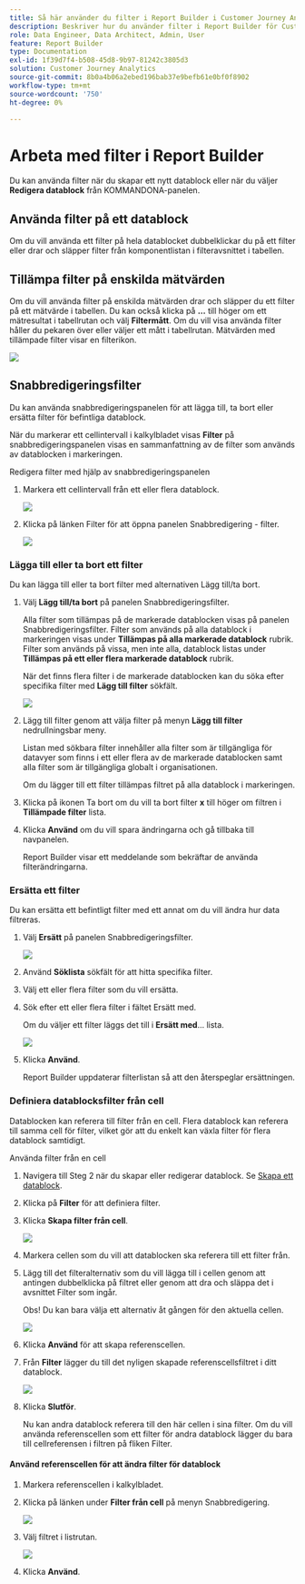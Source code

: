 ```yaml
---
title: Så här använder du filter i Report Builder i Customer Journey Analytics
description: Beskriver hur du använder filter i Report Builder för Customer Journey Analytics
role: Data Engineer, Data Architect, Admin, User
feature: Report Builder
type: Documentation
exl-id: 1f39d7f4-b508-45d8-9b97-81242c3805d3
solution: Customer Journey Analytics
source-git-commit: 8b0a4b06a2ebed196bab37e9befb61e0bf0f8902
workflow-type: tm+mt
source-wordcount: '750'
ht-degree: 0%

---
```


# Arbeta med filter i Report Builder

Du kan använda filter när du skapar ett nytt datablock eller när du väljer **Redigera datablock** från KOMMANDONA-panelen.

## Använda filter på ett datablock

Om du vill använda ett filter på hela datablocket dubbelklickar du på ett filter eller drar och släpper filter från komponentlistan i filteravsnittet i tabellen.

## Tillämpa filter på enskilda mätvärden

Om du vill använda filter på enskilda mätvärden drar och släpper du ett filter på ett mätvärde i tabellen. Du kan också klicka på **...** till höger om ett mätresultat i tabellrutan och välj **Filtermått**. Om du vill visa använda filter håller du pekaren över eller väljer ett mått i tabellrutan. Mätvärden med tillämpade filter visar en filterikon.

<!-- ![](./assets/image24.png) -->

![](./assets/filter_by.png)

## Snabbredigeringsfilter

Du kan använda snabbredigeringspanelen för att lägga till, ta bort eller ersätta filter för befintliga datablock.

När du markerar ett cellintervall i kalkylbladet visas **Filter** på snabbredigeringspanelen visas en sammanfattning av de filter som används av datablocken i markeringen.

Redigera filter med hjälp av snabbredigeringspanelen

1. Markera ett cellintervall från ett eller flera datablock.

   ![](./assets/select_multiple_dbs.png)

1. Klicka på länken Filter för att öppna panelen Snabbredigering - filter.

   ![](./assets/quick_edit_filters.png)

### Lägga till eller ta bort ett filter

Du kan lägga till eller ta bort filter med alternativen Lägg till/ta bort.

1. Välj **Lägg till/ta bort** på panelen Snabbredigeringsfilter.

   Alla filter som tillämpas på de markerade datablocken visas på panelen Snabbredigeringsfilter. Filter som används på alla datablock i markeringen visas under **Tillämpas på alla markerade datablock** rubrik. Filter som används på vissa, men inte alla, datablock listas under **Tillämpas på ett eller flera markerade datablock** rubrik.

   När det finns flera filter i de markerade datablocken kan du söka efter specifika filter med **Lägg till filter** sökfält.

   ![](./assets/add_filter.png)

1. Lägg till filter genom att välja filter på menyn **Lägg till filter** nedrullningsbar meny.

   Listan med sökbara filter innehåller alla filter som är tillgängliga för datavyer som finns i ett eller flera av de markerade datablocken samt alla filter som är tillgängliga globalt i organisationen.

   Om du lägger till ett filter tillämpas filtret på alla datablock i markeringen.

1. Klicka på ikonen Ta bort om du vill ta bort filter **x** till höger om filtren i **Tillämpade filter** lista.

1. Klicka **Använd** om du vill spara ändringarna och gå tillbaka till navpanelen.

   Report Builder visar ett meddelande som bekräftar de använda filterändringarna.

### Ersätta ett filter

Du kan ersätta ett befintligt filter med ett annat om du vill ändra hur data filtreras.

1. Välj **Ersätt** på panelen Snabbredigeringsfilter.

   ![](./assets/replace_filter.png)

1. Använd **Söklista** sökfält för att hitta specifika filter.

1. Välj ett eller flera filter som du vill ersätta.

1. Sök efter ett eller flera filter i fältet Ersätt med.

   Om du väljer ett filter läggs det till i **Ersätt med**... lista.

   ![](./assets/replace_screen_new.png)

1. Klicka **Använd**.

   Report Builder uppdaterar filterlistan så att den återspeglar ersättningen.

### Definiera datablocksfilter från cell

Datablocken kan referera till filter från en cell. Flera datablock kan referera till samma cell för filter, vilket gör att du enkelt kan växla filter för flera datablock samtidigt.

Använda filter från en cell

1. Navigera till Steg 2 när du skapar eller redigerar datablock. Se [Skapa ett datablock](./create-a-data-block.md).
1. Klicka på **Filter** för att definiera filter.
1. Klicka **Skapa filter från cell**.

   ![](./assets/create-filter-from-cell.png)

1. Markera cellen som du vill att datablocken ska referera till ett filter från.

1. Lägg till det filteralternativ som du vill lägga till i cellen genom att antingen dubbelklicka på filtret eller genom att dra och släppa det i avsnittet Filter som ingår.

   Obs! Du kan bara välja ett alternativ åt gången för den aktuella cellen.

   ![](./assets/select-filters.png)

1. Klicka **Använd** för att skapa referenscellen.

1. Från **Filter** lägger du till det nyligen skapade referenscellsfiltret i ditt datablock.

   ![](./assets/reference-cell-filter.png)

1. Klicka **Slutför**.

   Nu kan andra datablock referera till den här cellen i sina filter. Om du vill använda referenscellen som ett filter för andra datablock lägger du bara till cellreferensen i filtren på fliken Filter.

#### Använd referenscellen för att ändra filter för datablock

1. Markera referenscellen i kalkylbladet.

1. Klicka på länken under **Filter från cell** på menyn Snabbredigering.

   ![](./assets/filters-from-cell-link.png)

1. Välj filtret i listrutan.

   ![](./assets/filter-drop-down.png)

1. Klicka **Använd**.